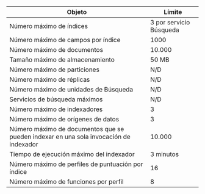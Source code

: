 | Objeto | Límite |
| --- | --- |
| Número máximo de índices |3 por servicio Búsqueda |
| Número máximo de campos por índice |1000 |
| Número máximo de documentos |10\.000 |
| Tamaño máximo de almacenamiento |50 MB |
| Número máximo de particiones |N/D |
| Número máximo de réplicas |N/D |
| Número máximo de unidades de Búsqueda |N/D |
| Servicios de búsqueda máximos |N/D |
| Número máximo de indexadores |3 |
| Número máximo de orígenes de datos |3 |
| Número máximo de documentos que se pueden indexar en una sola invocación de indexador |10\.000 |
| Tiempo de ejecución máximo del indexador |3 minutos |
| Número máximo de perfiles de puntuación por índice |16 |
| Número máximo de funciones por perfil |8 |

<!---HONumber=AcomDC_1210_2015-->